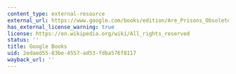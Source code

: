 ```yaml
---
content_type: external-resource
external_url: https://www.google.com/books/edition/Are_Prisons_Obsolete/_wZ35GI4itgC?hl=en&gbpv=1
has_external_license_warning: true
license: https://en.wikipedia.org/wiki/All_rights_reserved
status: ''
title: Google Books
uid: 2edaed55-83be-4557-ad53-fdba576f8117
wayback_url: ''
---
```

